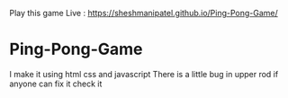 Play this game Live : https://sheshmanipatel.github.io/Ping-Pong-Game/
# Ping-Pong-Game
I make it using html css and javascript
There is a little bug in upper rod if anyone can fix it check it
